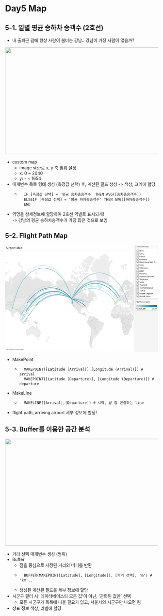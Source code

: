 # Day5 Map

## 5-1. 일별 평균 승하차 승객수 (2호선)
- 내 출퇴근 길에 항상 사람이 붐비는 강남.. 강남이 가장 사람이 많을까? 
<img src="./image/01. 일별 평균 승하차 승객수 with subway map.png" width="600" height="350">

- custom map
	- image size로 x, y 축 범위 설정
	- x: 0 ~ 2040
	- y: - ~ 1654
- 매개변수 목록 형태 생성 (측정값 선택) 후, 계산된 필드 생성 -> 색상, 크기에 할당
	- ```Tableau
		IF [측정값 선택] = '평균 승차총승객수' THEN AVG([승차총승객수])
		ELSEIF [측정값 선택] = '평균 하차총승객수' THEN AVG([하차총승객수])
		END
	  ```
- 역명을 상세정보에 할당하여 2호선 역별로 표시되게!     
-> 강남의 평균 승하차승객수가 가장 많은 것으로 보임


## 5-2. Flight Path Map
<img src="./image/02. airport path map.png" width="600" height="350">

- MakePoint
	- ```Tableau
		MAKEPOINT([Latitude (Arrival)],[Longitude (Arrival)]) # arrival
		MAKEPOINT([Latitude (Departure)], [Longitude (Departure)]) # departure
	  ```
- MakeLine
	- ```Tableau
		MAKELINE([Arrival],[Departure]) # 시작, 끝 점 연결하는 line
	  ```
- flight path, arriving airport 세부 정보에 할당!


## 5-3. Buffer를 이용한 공간 분석
<img src="./image/03. buffer를 이용한 공간분석.png" width="600" height="350">

- 거리 선택 매개변수 생성 (범위)
- Buffer
	- 점을 중심으로 지정된 거리의 버퍼를 반환
	- ```Tableau
		BUFFER(MAKEPOIN([Latitude], [Longitude]), [거리 선택], 'm') # 'km'..
	  ```
	- 생성된 계산된 필드를 세부 정보에 할당
- 시군구 필터 시 '데이터베이스틔 모든 값'이 아닌, '관련된 값만' 선택
	- 모든 시군구가 목록에 나올 필요가 없고, 서울시의 시군구만 나오면 됨
- 상표 정보 색상, 라벨에 할당
